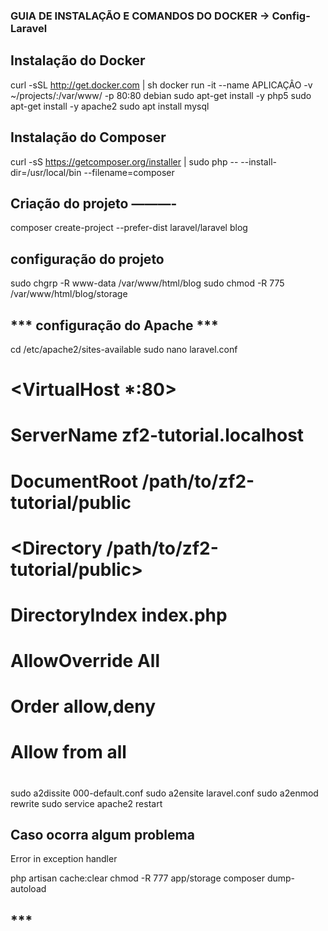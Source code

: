 ### GUIA DE INSTALAÇÃO E COMANDOS DO DOCKER -> Config-Laravel

## Instalação do Docker 

curl -sSL http://get.docker.com | sh
docker run -it --name APLICAÇÂO -v ~/projects/:/var/www/ -p 80:80 debian
sudo apt-get install -y php5
sudo apt-get install -y apache2
sudo apt install mysql

## Instalação do Composer 

curl -sS https://getcomposer.org/installer | sudo php -- --install-dir=/usr/local/bin --filename=composer


## Criação do projeto ———-

composer create-project --prefer-dist laravel/laravel blog

## configuração do projeto 

sudo chgrp -R www-data /var/www/html/blog
sudo chmod -R 775 /var/www/html/blog/storage

## *** configuração do Apache  ***
cd /etc/apache2/sites-available
sudo nano laravel.conf

# <VirtualHost *:80>
#     ServerName zf2-tutorial.localhost
#     DocumentRoot /path/to/zf2-tutorial/public
#     <Directory /path/to/zf2-tutorial/public>
#         DirectoryIndex index.php
#         AllowOverride All
#         Order allow,deny
#         Allow from all
#     </Directory>
# </VirtualHost>

sudo a2dissite 000-default.conf
sudo a2ensite laravel.conf
sudo a2enmod rewrite
sudo service apache2 restart



## Caso ocorra algum problema

Error in exception handler

php artisan cache:clear 
chmod -R 777 app/storage 
composer dump-autoload



## ***
